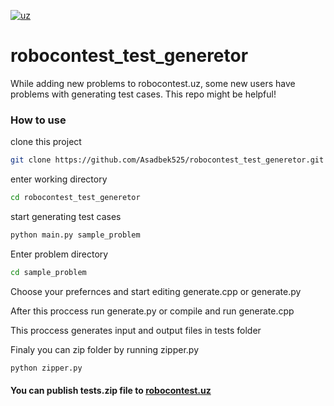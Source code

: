 [![uz](https://img.shields.io/badge/lang-uz-red.svg)](https://github.com/Asadbek525/robocontest_test_generetor/edit/main/README.md)
# robocontest_test_generetor
While adding new problems to robocontest.uz, some new users have problems with generating test cases. This repo might be helpful!

### How to use
clone this project
```sh
git clone https://github.com/Asadbek525/robocontest_test_generetor.git
```
enter working directory
```sh
cd robocontest_test_generetor
```

start generating test cases
```sh
python main.py sample_problem
```

Enter problem directory
```sh
cd sample_problem
```

Choose your prefernces and start editing generate.cpp or generate.py

After this proccess run generate.py or compile and run generate.cpp

This proccess generates input and output files in tests folder

Finaly you can zip folder by running zipper.py
```sh
python zipper.py
```

#### You can publish tests.zip file to [robocontest.uz](https://robocontest.uz/home)
